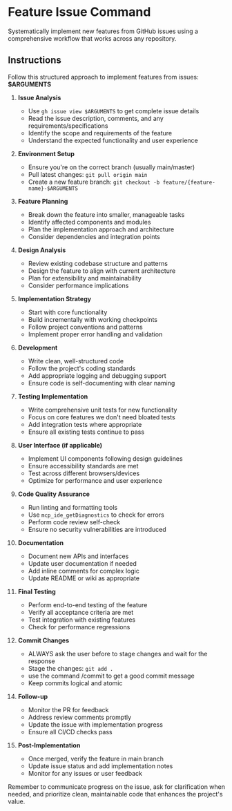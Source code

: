 # Feature Issue Command

Systematically implement new features from GitHub issues using a comprehensive workflow that works across any repository.

## Instructions

Follow this structured approach to implement features from issues: **$ARGUMENTS**

1. **Issue Analysis**

   - Use `gh issue view $ARGUMENTS` to get complete issue details
   - Read the issue description, comments, and any requirements/specifications
   - Identify the scope and requirements of the feature
   - Understand the expected functionality and user experience

2. **Environment Setup**

   - Ensure you're on the correct branch (usually main/master)
   - Pull latest changes: `git pull origin main`
   - Create a new feature branch: `git checkout -b feature/{feature-name}-$ARGUMENTS`

3. **Feature Planning**

   - Break down the feature into smaller, manageable tasks
   - Identify affected components and modules
   - Plan the implementation approach and architecture
   - Consider dependencies and integration points

4. **Design Analysis**

   - Review existing codebase structure and patterns
   - Design the feature to align with current architecture
   - Plan for extensibility and maintainability
   - Consider performance implications

5. **Implementation Strategy**

   - Start with core functionality
   - Build incrementally with working checkpoints
   - Follow project conventions and patterns
   - Implement proper error handling and validation

6. **Development**

   - Write clean, well-structured code
   - Follow the project's coding standards
   - Add appropriate logging and debugging support
   - Ensure code is self-documenting with clear naming

7. **Testing Implementation**

   - Write comprehensive unit tests for new functionality
   - Focus on core features we don't need bloated tests
   - Add integration tests where appropriate
   - Ensure all existing tests continue to pass

8. **User Interface (if applicable)**

   - Implement UI components following design guidelines
   - Ensure accessibility standards are met
   - Test across different browsers/devices
   - Optimize for performance and user experience

9. **Code Quality Assurance**

   - Run linting and formatting tools
   - Use `mcp_ide_getDiagnostics` to check for errors
   - Perform code review self-check
   - Ensure no security vulnerabilities are introduced

10. **Documentation**

    - Document new APIs and interfaces
    - Update user documentation if needed
    - Add inline comments for complex logic
    - Update README or wiki as appropriate

11. **Final Testing**

    - Perform end-to-end testing of the feature
    - Verify all acceptance criteria are met
    - Test integration with existing features
    - Check for performance regressions

12. **Commit Changes**
    - ALWAYS ask the user before to stage changes and wait for the response
    - Stage the changes: `git add .`
    - use the command /commit to get a good commit message
    - Keep commits logical and atomic

<!--13. **Create Pull Request**-->
<!--    - Ask the user if want to make a pr if the answer is no, continue next step-->
<!--    - Use `gh pr create` to create a pull request-->
<!--    - Reference the issue: "Implements #$ARGUMENTS"-->
<!--    - Provide detailed description of the implementation-->
<!--    - Include testing steps and screenshots if relevant-->

14. **Follow-up**

    - Monitor the PR for feedback
    - Address review comments promptly
    - Update the issue with implementation progress
    - Ensure all CI/CD checks pass

15. **Post-Implementation**
    - Once merged, verify the feature in main branch
    - Update issue status and add implementation notes
    - Monitor for any issues or user feedback

Remember to communicate progress on the issue, ask for clarification when needed, and prioritize clean, maintainable code that enhances the project's value.
